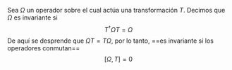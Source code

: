 Sea $\Omega$ un operador sobre el cual actúa una transformación $T$. Decimos que $\Omega$ es invariante si $$T^\dagger \Omega T = \Omega$$
De aquí se desprende que $\Omega T = T \Omega$, por lo tanto, ==es invariante si los operadores conmutan== $$[\Omega, T] = 0$$